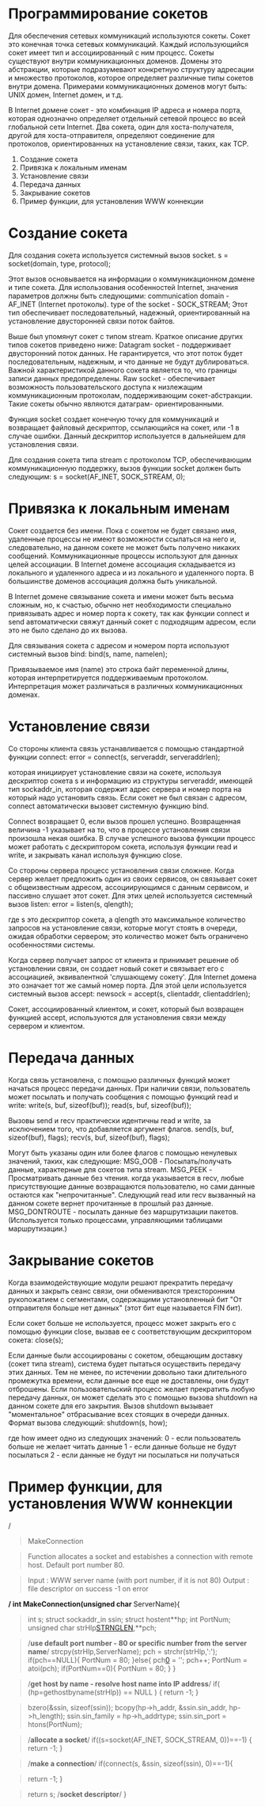 # **Программирование сокетов** #

Для обеспечения сетевых коммуникаций используются сокеты. Сокет это конечная точка сетевых коммуникаций. Каждый использующийся сокет имеет тип и ассоциированный с ним процесс. Сокеты существуют внутри коммуникационных доменов. Домены это абстракции, которые подразумевают конкретную структуру адресации и множество протоколов, которое определяет различные типы сокетов внутри домена. Примерами коммуникационных доменов могут быть: UNIX домен, Internet домен, и т.д.

В Internet домене сокет - это комбинация IP адреса и номера порта, которая однозначно определяет отдельный сетевой процесс во всей глобальной сети Internet. Два сокета, один для хоста-получателя, другой для хоста-отправителя, определяют соединение для протоколов, ориентированных на установление связи, таких, как TCP.

  1. Создание сокета
  1. Привязка к локальным именам
  1. Установление связи
  1. Передача данных
  1. Закрывание сокетов
  1. Пример функции, для установления WWW коннекции

# **Создание сокета** #

Для создания сокета используется системный вызов socket.
s = socket(domain, type, protocol);

Этот вызов основывается на информации о коммуникационном домене и типе сокета. Для использования особенностей Internet, значения параметров должны быть следующими:
communication domain - AF\_INET (Internet протоколы).
type of the socket - SOCK\_STREAM; Этот тип обеспечивает последовательный, надежный, ориентированный на установление двусторонней связи поток байтов.

Выше был упомянут сокет с типом stream. Краткое описание других типов сокетов приведено ниже:
Datagram socket - поддерживает двусторонний поток данных. Не гарантируется, что этот поток будет последовательным, надежным, и что данные не будут дублироваться. Важной характеристикой данного сокета является то, что границы записи данных предопределены.
Raw socket - обеспечивает возможность пользовательского доступа к низлежащим коммуникационным протоколам, поддерживающим сокет-абстракции. Такие сокеты обычно являются датаграм- ориентированными.

Функция socket создает конечную точку для коммуникаций и возвращает файловый дескриптор, ссылающийся на сокет, или -1 в случае ошибки. Данный дескриптор используется в дальнейшем для установления связи.

Для создания сокета типа stream с протоколом TCP, обеспечивающим коммуникационную поддержку, вызов функции socket должен быть следующим:
s = socket(AF\_INET, SOCK\_STREAM, 0);

# **Привязка к локальным именам** #

Сокет создается без имени. Пока с сокетом не будет связано имя, удаленные процессы не имеют возможности ссылаться на него и, следовательно, на данном сокете не может быть получено никаких сообщений. Коммуникационные процессы используют для данных целей ассоциации. В Internet домене ассоциация складывается из локального и удаленного адреса и из локального и удаленного порта. В большинстве доменов ассоциация должна быть уникальной.

В Internet домене связывание сокета и имени может быть весьма сложным, но, к счастью, обычно нет необходимости специально привязывать адрес и номер порта к сокету, так как функции connect и send автоматически свяжут данный сокет с подходящим адресом, если это не было сделано до их вызова.

Для связывания сокета с адресом и номером порта используют системный вызов bind:
bind(s, name, namelen);

Привязываемое имя (name) это строка байт переменной длины, которая интерпретируется поддерживаемым протоколом. Интерпретация может различаться в различных коммуникационных доменах.

# **Установление связи** #

Со стороны клиента связь устанавливается с помощью стандартной функции connect:
error = connect(s, serveraddr, serveraddrlen);

которая инициирует установление связи на сокете, используя дескриптор сокета s и информацию из структуры serveraddr, имеющей тип sockaddr\_in, которая содержит адрес сервера и номер порта на который надо установить связь. Если сокет не был связан с адресом, connect автоматически вызовет системную функцию bind.

Connect возвращает 0, если вызов прошел успешно. Возвращенная величина -1 указывает на то, что в процессе установления связи произошла некая ошибка. В случае успешного вызова функции процесс может работать с дескриптором сокета, используя функции read и write, и закрывать канал используя функцию close.

Со стороны сервера процесс установления связи сложнее. Когда сервер желает предложить один из своих сервисов, он связывает сокет с общеизвестным адресом, ассоциирующимся с данным сервисом, и пассивно слушает этот сокет. Для этих целей используется системный вызов listen:
error = listen(s, qlength);

где s это дескриптор сокета, а qlength это максимальное количество запросов на установление связи, которые могут стоять в очереди, ожидая обработки сервером; это количество может быть ограничено особенностями системы.

Когда сервер получает запрос от клиента и принимает решение об установлении связи, он создает новый сокет и связывает его с ассоциацией, эквивалентной 'слушающему сокету'. Для Internet домена это означает тот же самый номер порта. Для этой цели используется системный вызов accept:
newsock = accept(s, clientaddr, clientaddrlen);

Сокет, ассоциированный клиентом, и сокет, который был возвращен функцией accept, используются для установления связи между сервером и клиентом.

# **Передача данных** #

Когда связь установлена, с помощью различных функций может начаться процесс передачи данных. При наличии связи, пользователь может посылать и получать сообщения с помощью функций read и write:
write(s, buf, sizeof(buf)); read(s, buf, sizeof(buf));

Вызовы send и recv практически идентичны read и write, за исключением того, что добавляется аргумент флагов.
send(s, buf, sizeof(buf), flags); recv(s, buf, sizeof(buf), flags);

Могут быть указаны один или более флагов с помощью ненулевых значений, таких, как следующие:
MSG\_OOB - Посылать/получать данные, характерные для сокетов типа stream.
MSG\_PEEK - Просматривать данные без чтения. когда указывается в recv, любые присутствующие данные возвращаются пользователю, но сами данные остаются как "непрочитанные". Следующий read или recv вызванный на данном сокете вернет прочитанные в прошлый раз данные.
MSG\_DONTROUTE - посылать данные без маршрутизации пакетов. (Используется только процессами, управляющими таблицами маршрутизации.)

# **Закрывание сокетов** #

Когда взаимодействующие модули решают прекратить передачу данных и закрыть сеанс связи, они обмениваются трехсторонним рукопожатием с сегментами, содержащими установленный бит "От отправителя больше нет данных" (этот бит еще называется FIN бит).

Если сокет больше не используется, процесс может закрыть его с помощью функции close, вызвав ее с соответствующим дескриптором сокета:
close(s);

Если данные были ассоциированы с сокетом, обещающим доставку (сокет типа stream), система будет пытаться осуществить передачу этих данных. Тем не менее, по истечении довольно таки длительного промежутка времени, если данные все еще не доставлены, они будут отброшены. Если пользовательский процесс желает прекратить любую передачу данных, он может сделать это с помощью вызова shutdown на данном сокете для его закрытия. Вызов shutdown вызывает "моментальное" отбрасывание всех стоящих в очереди данных. Формат вызова следующий:
shutdown(s, how);

где how имеет одно из следующих значений:
0 - если пользователь больше не желает читать данные
1 - если данные больше не будут посылаться
2 - если данные не будут ни посылаться ни получаться

# **Пример функции, для установления WWW коннекции** #

/

> MakeConnection

> Function allocates a socket and estabishes a connection
> with remote host. Default port number 80.

> Input : WWW server name (with port number, if it is not 80)
> Output : file descriptor on success
> -1 on error

**/
int MakeConnection(unsigned char** ServerName){
> int s;
> struct sockaddr\_in ssin;
> struct hostent**hp;
> int PortNum;
> unsigned char strHlp[STRNGLEN](STRNGLEN.md),**pch;

> /**use default port number - 80 or specific number from the
> server name**/
> strcpy(strHlp,ServerName);
> pch = strchr(strHlp,':');
> if(pch==NULL){
> PortNum = 80;
> }else{
> pch[0](0.md) = '';
> pch++;
> PortNum = atoi(pch);
> if(PortNum==0){
> PortNum = 80;
> }
> }

> /**get host by name - resolve host name into IP address**/
> if( (hp=gethostbyname(strHlp)) == NULL )
> {
> return -1;
> }

> bzero(&ssin, sizeof(ssin));
> bcopy(hp->h\_addr, &ssin.sin\_addr, hp->h\_length);
> ssin.sin\_family = hp->h\_addrtype;
> ssin.sin\_port = htons(PortNum);

> /**allocate a socket**/
> if((s=socket(AF\_INET, SOCK\_STREAM, 0))==-1)
> {
> return -1;
> }

> /**make a connection**/
> if(connect(s, &ssin, sizeof(ssin), 0)==-1){

> return -1;
> }

> return s; /**socket descriptor**/
}
